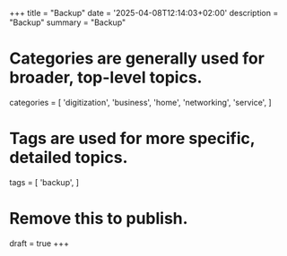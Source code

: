 +++
title = "Backup"
date = '2025-04-08T12:14:03+02:00'
description = "Backup"
summary = "Backup"
# Categories are generally used for broader, top-level topics.
categories = [
 'digitization',
 'business',
 'home',
 'networking',
 'service',
]
# Tags are used for more specific, detailed topics.
tags = [
 'backup',
]
# Remove this to publish.
draft = true
+++
